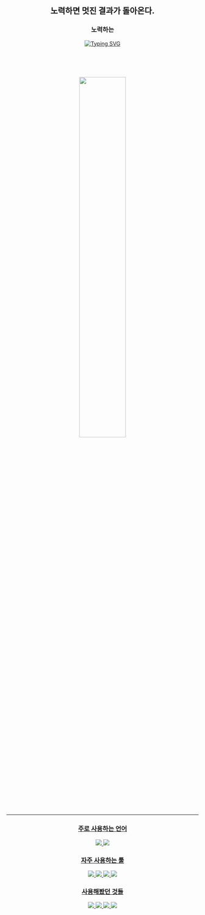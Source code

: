 <div align="center">
<br><br><br>

 ## 노력하면 멋진 결과가 돌아온다.
 ### 노력하는
 
 [![Typing SVG](https://readme-typing-svg.herokuapp.com?font=Fira+Code&size=30&pause=1000&color=000000&width=435&lines=Hi%2C+I+am+Chanhee)](https://git.io/typing-svg)
 
 
<br><br><br>

<!-- Chanhee's profile -->
 
<a href="https://github.com/anuraghazra/github-readme-stats">
  <img src=https://github-readme-stats-sigma-five.vercel.app/api?username=cgim971&show_icons=true&theme=material-palenight&hide_border=true&bg_color=20232a&icon_color=E3E3E3A8&text_color=fff&title_color=918FE0&count_private=true" width=49.2% />
 <br>
 
******
 
### 주로 사용하는 언어
<p>
  <img src="https://img.shields.io/badge/C++-00599C?style=for-the-badge&logo=Cplusplus&logoColor=white"/>
  <img src="https://img.shields.io/badge/C%23-239120?style=for-the-badge&logo=Csharp&logoColor=white"/>
</p>
                                                                                                   
### 자주 사용하는 툴
<p>
  <img src="https://img.shields.io/badge/Unity-000000?style=for-the-badge&logo=Unity&logoColor=white"/>
  <img src="https://img.shields.io/badge/Github-181717?style=for-the-badge&logo=github&logoColor=white"/>
  <img src="https://img.shields.io/badge/VS-5C2D91?style=for-the-badge&logo=visualstudio&logoColor=white"/>
  <img src="https://img.shields.io/badge/VS Code-007ACC?style=for-the-badge&logo=visualstudiocode&logoColor=white"/>
  
</p>
                                                                                                   
### 사용해봤던 것들
<p>
  <img src="https://img.shields.io/badge/JavaScript-F7DF1E?style=for-the-badge&logo=javascript&logoColor=white"/>
  <img src="https://img.shields.io/badge/TyeSript-3178C6?style=for-the-badge&logo=typescript&logoColor=white"/>
  <img src="https://img.shields.io/badge/NodeJS-339933?style=for-the-badge&logo=nodedotjs&logoColor=white"/>
  <img src="https://img.shields.io/badge/C-00599C?style=for-the-badge&logo=c&logoColor=white"/>
  
</p>

